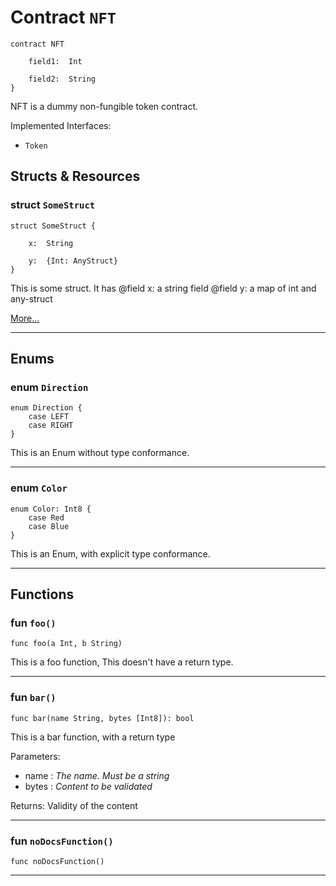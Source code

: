 # Contract `NFT`

```cadence
contract NFT

    field1:  Int

    field2:  String
}
```

NFT is a dummy non-fungible token contract.

Implemented Interfaces:
  - `Token`

## Structs & Resources

### struct `SomeStruct`

```cadence
struct SomeStruct {

    x:  String

    y:  {Int: AnyStruct}
}
```
This is some struct. It has
@field x: a string field
@field y: a map of int and any-struct

[More...](NFT_SomeStruct.md)

---
## Enums

### enum `Direction`

```cadence
enum Direction {
    case LEFT
    case RIGHT
}
```
This is an Enum without type conformance.

---

### enum `Color`

```cadence
enum Color: Int8 {
    case Red
    case Blue
}
```
This is an Enum, with explicit type conformance.

---
## Functions

### fun `foo()`

```cadence
func foo(a Int, b String)
```
This is a foo function,
This doesn't have a return type.

---

### fun `bar()`

```cadence
func bar(name String, bytes [Int8]): bool
```
This is a bar function, with a return type

Parameters:
  - name : _The name. Must be a string_
  - bytes : _Content to be validated_

Returns: Validity of the content

---

### fun `noDocsFunction()`

```cadence
func noDocsFunction()
```

---
